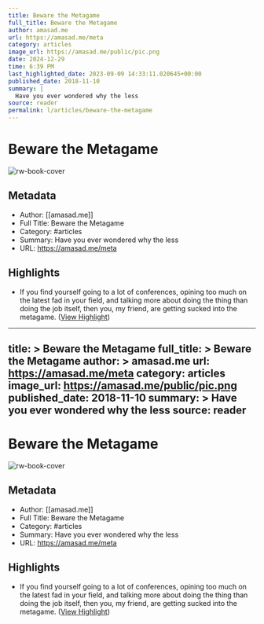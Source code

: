 ```yaml
---
title: Beware the Metagame
full_title: Beware the Metagame
author: amasad.me
url: https://amasad.me/meta
category: articles
image_url: https://amasad.me/public/pic.png
date: 2024-12-29
time: 6:39 PM
last_highlighted_date: 2023-09-09 14:33:11.020645+00:00
published_date: 2018-11-10
summary: |
  Have you ever wondered why the less 
source: reader
permalink: l/articles/beware-the-metagame
---
```

# Beware the Metagame

![rw-book-cover](https://amasad.me/public/pic.png)

## Metadata
- Author: [[amasad.me]]
- Full Title: Beware the Metagame
- Category: #articles
- Summary:  Have you ever wondered why the less 
- URL: https://amasad.me/meta

## Highlights
- If you find yourself going to a lot of conferences, opining too much on the latest fad in your field, and talking more about doing the thing than doing the job itself, then you, my friend, are getting sucked into the metagame. ([View Highlight](https://read.readwise.io/read/01h9x5rsaa886k2b06s8ywjwq8))


---
title: >
  Beware the Metagame
full_title: >
  Beware the Metagame
author: >
  amasad.me
url: https://amasad.me/meta
category: articles
image_url: https://amasad.me/public/pic.png
published_date: 2018-11-10
summary: >
   Have you ever wondered why the less 
source: reader
---
# Beware the Metagame

![rw-book-cover](https://amasad.me/public/pic.png)

## Metadata
- Author: [[amasad.me]]
- Full Title: Beware the Metagame
- Category: #articles
- Summary:  Have you ever wondered why the less 
- URL: https://amasad.me/meta

## Highlights
- If you find yourself going to a lot of conferences, opining too much on the latest fad in your field, and talking more about doing the thing than doing the job itself, then you, my friend, are getting sucked into the metagame. ([View Highlight](https://read.readwise.io/read/01h9x5rsaa886k2b06s8ywjwq8))


